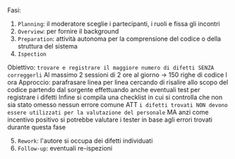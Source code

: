 Fasi:
1. `Planning`: il moderatore sceglie i partecipanti, i ruoli e fissa gli incontri
2. `Overview`: per fornire il background 
3. `Preparation`: attività autonoma per la comprensione del codice o della struttura del sistema
4. `Ispection`

Obiettivo: `trovare e registrare il maggiore numero di difetti SENZA correggerli`
Al massimo 2 sessioni di 2 ore al giorno -> 150 righe di codice l ora
Approccio: parafrasare linea per linea cercando di risalire allo scopo del codice partendo dal sorgente effettuando anche eventuali test per registrare i difetti
Infine si compila una checklist in cui si controlla che non sia stato omesso nessun errore comune
ATT `i difetti trovati NON devono essere utilizzati per la valutazione del personale` MA anzi come incentivo positivo si potrebbe valutare i tester in base agli errori trovati durante questa fase

5. `Rework`: l'autore si occupa dei difetti individuati
6. `Follow-up`: eventuali re-ispezioni